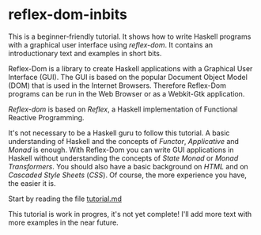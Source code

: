 # reflex-dom-inbits

This is a beginner-friendly tutorial. It shows how to write Haskell programs  with a graphical user interface using *reflex-dom*.
It contains an introductionary text and examples in short bits.

Reflex-Dom is a library to create Haskell applications with a Graphical User Interface (GUI).
The GUI is based on the popular Document Object Model (DOM) that is used in the Internet Browsers.
Therefore Reflex-Dom programs can be run in the Web Browser or as a Webkit-Gtk application. 

*Reflex-dom* is based on *Reflex*, a Haskell implementation of Functional Reactive Programming.

It's not necessary to be a Haskell guru to follow this tutorial. 
A basic understanding of Haskell and the concepts of *Functor*, *Applicative* and *Monad* is enough.
With Reflex-Dom you can write GUI applications in Haskell without understanding the concepts of
*State Monad* or *Monad Transformers*. You should also have a basic background on *HTML* and 
on *Cascaded Style Sheets* (*CSS*). Of course, the more experience you have, the easier it is.

Start by reading the file [tutorial.md](tutorial.md)

This tutorial is work in progres, it's not yet complete! I'll add more text with more examples in the near future.